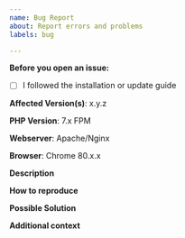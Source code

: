 ```yaml
---
name: Bug Report
about: Report errors and problems
labels: bug

---
```


**Before you open an issue:**

- [ ] I followed the installation or update guide 

**Affected Version(s)**: x.y.z

**PHP Version**: 7.x FPM

**Webserver**: Apache/Nginx

**Browser**: Chrome 80.x.x

**Description**  
<!-- A clear and concise description of the problem. -->

**How to reproduce**  


**Possible Solution**  
<!--- Optional: only if you have suggestions on a fix/reason for the bug -->

**Additional context**  
<!-- Optional: any other context about the problem: log messages, screenshots, etc. -->